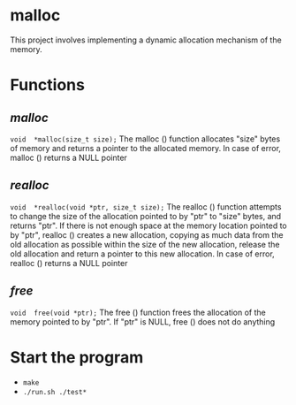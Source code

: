 # malloc

This project involves implementing a dynamic allocation mechanism of the memory.

# Functions

*malloc*
--
``
void  *malloc(size_t size);
``
The malloc () function allocates "size" bytes of memory and returns a pointer to the allocated memory.
In case of error, malloc () returns a NULL pointer

*realloc*
--
``
void  *realloc(void *ptr, size_t size);
``
The realloc () function attempts to change the size of the allocation pointed to by "ptr" to "size" bytes, and returns "ptr".
If there is not enough space at the memory location pointed to by "ptr", realloc () creates a new allocation, copying
as much data from the old allocation as possible within the size of the new allocation, release the old allocation and 
return a pointer to this new allocation. In case of error, realloc () returns a NULL pointer

*free*
--
``
void  free(void *ptr);
``
The free () function frees the allocation of the memory pointed to by "ptr". If "ptr" is NULL, free () does not do anything

# Start the program

- ```make```
- ```./run.sh ./test* ```
